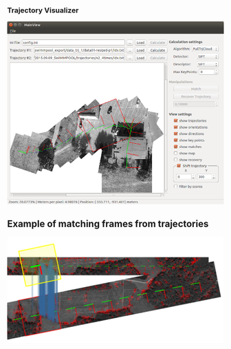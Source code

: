 ### Trajectory Visualizer
![Trajectory Visualizer](../img/TrajectoryVisualizer.png)

## Example of matching frames from trajectories
![Match example](../img/match_example.png)
